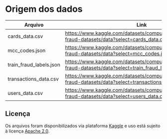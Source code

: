 # Origem dos dados

Arquivo | Link
--------|-------
cards_data.csv | https://www.kaggle.com/datasets/computingvictor/transactions-fraud-datasets/data?select=cards_data.csv
mcc_codes.json | https://www.kaggle.com/datasets/computingvictor/transactions-fraud-datasets/data?select=mcc_codes.json
train_fraud_labels.json | https://www.kaggle.com/datasets/computingvictor/transactions-fraud-datasets/data?select=train_fraud_labels.json
transactions_data.csv | https://www.kaggle.com/datasets/computingvictor/transactions-fraud-datasets/data?select=transactions_data.csv
users_data.csv | https://www.kaggle.com/datasets/computingvictor/transactions-fraud-datasets/data?select=users_data.csv

## Licença

Os arquivos foram disponibilizados via plataforma [Kaggle](https://www.kaggle.com/datasets/computingvictor/transactions-fraud-datasets) e uso está sujeito à licença [Apache 2.0](https://www.apache.org/licenses/LICENSE-2.0).